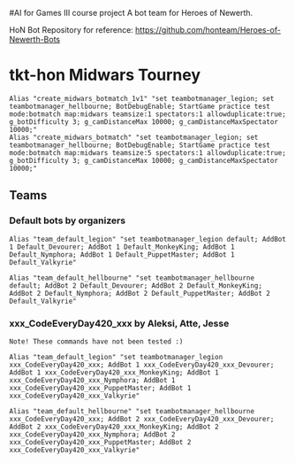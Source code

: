 
#AI for Games III course project
A bot team for Heroes of Newerth. 

HoN Bot Repository for reference: https://github.com/honteam/Heroes-of-Newerth-Bots


# tkt-hon Midwars Tourney

    Alias "create_midwars_botmatch_1v1" "set teambotmanager_legion; set teambotmanager_hellbourne; BotDebugEnable; StartGame practice test mode:botmatch map:midwars teamsize:1 spectators:1 allowduplicate:true; g_botDifficulty 3; g_camDistanceMax 10000; g_camDistanceMaxSpectator 10000;"
    Alias "create_midwars_botmatch" "set teambotmanager_legion; set teambotmanager_hellbourne; BotDebugEnable; StartGame practice test mode:botmatch map:midwars teamsize:5 spectators:1 allowduplicate:true; g_botDifficulty 3; g_camDistanceMax 10000; g_camDistanceMaxSpectator 10000;"

## Teams

### Default bots by organizers

    Alias "team_default_legion" "set teambotmanager_legion default; AddBot 1 Default_Devourer; AddBot 1 Default_MonkeyKing; AddBot 1 Default_Nymphora; AddBot 1 Default_PuppetMaster; AddBot 1 Default_Valkyrie"

    Alias "team_default_hellbourne" "set teambotmanager_hellbourne default; AddBot 2 Default_Devourer; AddBot 2 Default_MonkeyKing; AddBot 2 Default_Nymphora; AddBot 2 Default_PuppetMaster; AddBot 2 Default_Valkyrie"

### xxx_CodeEveryDay420_xxx by Aleksi, Atte, Jesse
    Note! These commands have not been tested :)

    Alias "team_default_legion" "set teambotmanager_legion xxx_CodeEveryDay420_xxx; AddBot 1 xxx_CodeEveryDay420_xxx_Devourer; AddBot 1 xxx_CodeEveryDay420_xxx_MonkeyKing; AddBot 1 xxx_CodeEveryDay420_xxx_Nymphora; AddBot 1 xxx_CodeEveryDay420_xxx_PuppetMaster; AddBot 1 xxx_CodeEveryDay420_xxx_Valkyrie"

    Alias "team_default_hellbourne" "set teambotmanager_hellbourne xxx_CodeEveryDay420_xxx; AddBot 2 xxx_CodeEveryDay420_xxx_Devourer; AddBot 2 xxx_CodeEveryDay420_xxx_MonkeyKing; AddBot 2 xxx_CodeEveryDay420_xxx_Nymphora; AddBot 2 xxx_CodeEveryDay420_xxx_PuppetMaster; AddBot 2 xxx_CodeEveryDay420_xxx_Valkyrie"
